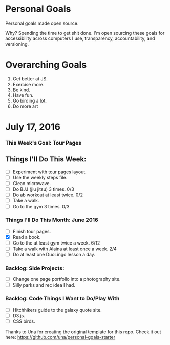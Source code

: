 Personal Goals
==============

Personal goals made open source.

Why? Spending the time to get shit done. I'm open sourcing these goals for accessibility across computers I use, transparency, accountability, and versioning.

# Overarching Goals

1. Get better at JS.
2. Exercise more.
3. Be kind.
4. Have fun.
5. Go birding a lot.
6. Do more art

# July 17, 2016

### This Week's Goal: Tour Pages

## Things I'll Do This Week:

- [ ] Experiment with tour pages layout.
- [ ] Use the weekly steps file.
- [ ] Clean microwave. 
- [ ] Do BJJ (jiu jitsu) 3 times. 0/3
- [ ] Do ab workout at least twice. 0/2
- [ ] Take a walk.
- [ ] Go to the gym 3 times. 0/3

### Things I'll Do This Month: June 2016

- [ ] Finish tour pages.
- [x] Read a book.
- [ ] Go to the at least gym twice a week. 6/12
- [ ] Take a walk with Alaina at least once a week. 2/4
- [ ] Do at least one DuoLingo lesson a day.

### Backlog: Side Projects:

- [ ] Change one page portfolio into a photography site.
- [ ] Silly parks and rec idea I had.

### Backlog: Code Things I Want to Do/Play With

- [ ] Hitchhikers guide to the galaxy quote site.
- [ ] D3.js.
- [ ] CSS birds.

Thanks to Una for creating the original template for this repo. Check it out here: https://github.com/una/personal-goals-starter